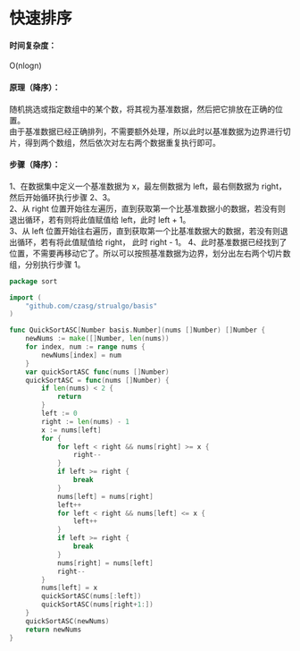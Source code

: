 # 快速排序

#### 时间复杂度：
O(nlogn)

#### 原理（降序）：
随机挑选或指定数组中的某个数，将其视为基准数据，然后把它排放在正确的位置。  
由于基准数据已经正确排列，不需要额外处理，所以此时以基准数据为边界进行切片，得到两个数组，然后依次对左右两个数据重复执行即可。

#### 步骤（降序）：  
1、在数据集中定义一个基准数据为 x，最左侧数据为 left，最右侧数据为 right，然后开始循环执行步骤 2、3。  
2、从 right 位置开始往左遍历，直到获取第一个比基准数据小的数据，若没有则退出循环，若有则将此值赋值给 left，此时 left + 1。  
3、从 left 位置开始往右遍历，直到获取第一个比基准数据大的数据，若没有则退出循环，若有将此值赋值给 right， 此时 right - 1。
4、此时基准数据已经找到了位置，不需要再移动它了。所以可以按照基准数据为边界，划分出左右两个切片数组，分别执行步骤 1。 

```go title="https://github.com/czasg/strualgo/blob/main/algo/sort/quick.go"
package sort

import (
	"github.com/czasg/strualgo/basis"
)

func QuickSortASC[Number basis.Number](nums []Number) []Number {
	newNums := make([]Number, len(nums))
	for index, num := range nums {
		newNums[index] = num
	}
	var quickSortASC func(nums []Number)
	quickSortASC = func(nums []Number) {
		if len(nums) < 2 {
			return
		}
		left := 0
		right := len(nums) - 1
		x := nums[left]
		for {
			for left < right && nums[right] >= x {
				right--
			}
			if left >= right {
				break
			}
			nums[left] = nums[right]
			left++
			for left < right && nums[left] <= x {
				left++
			}
			if left >= right {
				break
			}
			nums[right] = nums[left]
			right--
		}
		nums[left] = x
		quickSortASC(nums[:left])
		quickSortASC(nums[right+1:])
	}
	quickSortASC(newNums)
	return newNums
}
```



